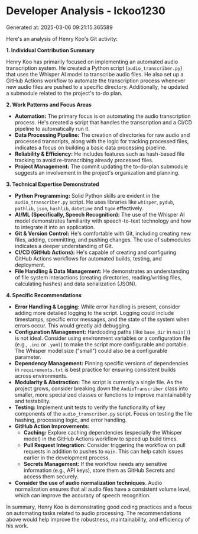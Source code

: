 # Developer Analysis - lckoo1230
Generated at: 2025-03-06 09:21:15.365589

Here's an analysis of Henry Koo's Git activity:

**1. Individual Contribution Summary**

Henry Koo has primarily focused on implementing an automated audio transcription system. He created a Python script (`audio_transcriber.py`) that uses the Whisper AI model to transcribe audio files. He also set up a GitHub Actions workflow to automate the transcription process whenever new audio files are pushed to a specific directory. Additionally, he updated a submodule related to the project's to-do plan.

**2. Work Patterns and Focus Areas**

*   **Automation:**  The primary focus is on automating the audio transcription process. He's created a script that handles the transcription and a CI/CD pipeline to automatically run it.
*   **Data Processing Pipeline:**  The creation of directories for raw audio and processed transcripts, along with the logic for tracking processed files, indicates a focus on building a basic data processing pipeline.
*   **Reliability & Efficiency:**  He includes features such as hash-based file tracking to avoid re-transcribing already processed files.
*   **Project Management:** The commit updating the to-do-plan submodule suggests an involvement in the project's organization and planning.

**3. Technical Expertise Demonstrated**

*   **Python Programming:**  Solid Python skills are evident in the `audio_transcriber.py` script.  He uses libraries like `whisper`, `pydub`, `pathlib`, `json`, `hashlib`, `datetime` and `tqdm` effectively.
*   **AI/ML (Specifically, Speech Recognition):**  The use of the Whisper AI model demonstrates familiarity with speech-to-text technology and how to integrate it into an application.
*   **Git & Version Control:**  He's comfortable with Git, including creating new files, adding, committing, and pushing changes. The use of submodules indicates a deeper understanding of Git.
*   **CI/CD (GitHub Actions):**  He's capable of creating and configuring GitHub Actions workflows for automated builds, testing, and deployment.
*   **File Handling & Data Management:**  He demonstrates an understanding of file system interactions (creating directories, reading/writing files, calculating hashes) and data serialization (JSON).

**4. Specific Recommendations**

*   **Error Handling & Logging:** While error handling is present, consider adding more detailed logging to the script. Logging could include timestamps, specific error messages, and the state of the system when errors occur.  This would greatly aid debugging.
*   **Configuration Management:**  Hardcoding paths (like `base_dir` in `main()`) is not ideal.  Consider using environment variables or a configuration file (e.g., `.ini` or `.yaml`) to make the script more configurable and portable.  The Whisper model size ("small") could also be a configurable parameter.
*   **Dependency Management:**  Pinning specific versions of dependencies in `requirements.txt` is best practice for ensuring consistent builds across environments.
*   **Modularity & Abstraction:** The script is currently a single file. As the project grows, consider breaking down the `AudioTranscriber` class into smaller, more specialized classes or functions to improve maintainability and testability.
*   **Testing:**  Implement unit tests to verify the functionality of key components of the `audio_transcriber.py` script.  Focus on testing the file hashing, processing logic, and error handling.
*   **GitHub Action Improvements:**
    *   **Caching:** Explore caching dependencies (especially the Whisper model) in the GitHub Actions workflow to speed up build times.
    *   **Pull Request Integration:** Consider triggering the workflow on pull requests in addition to pushes to `main`. This can help catch issues earlier in the development process.
    *  **Secrets Management:** If the workflow needs any sensitive information (e.g., API keys), store them as GitHub Secrets and access them securely.
* **Consider the use of audio normalization techniques**. Audio normalization ensures that all audio files have a consistent volume level, which can improve the accuracy of speech recognition.

In summary, Henry Koo is demonstrating good coding practices and a focus on automating tasks related to audio processing. The recommendations above would help improve the robustness, maintainability, and efficiency of his work.
